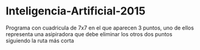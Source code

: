 # Inteligencia-Artificial-2015
Programa con cuadricula de 7x7 en el que aparecen 3 puntos, uno de ellos representa una asipiradora que debe eliminar los otros dos puntos siguiendo la ruta más corta
